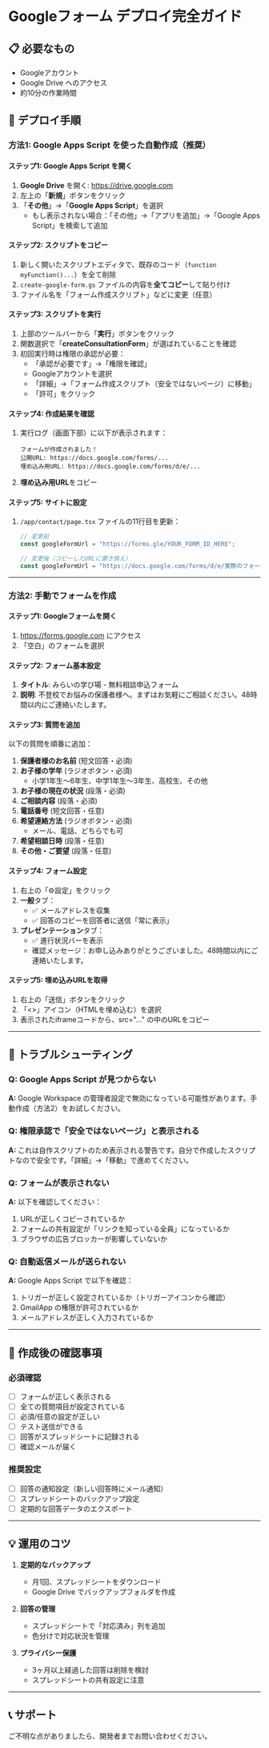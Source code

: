 # Googleフォーム デプロイ完全ガイド

## 📋 必要なもの
- Googleアカウント
- Google Drive へのアクセス
- 約10分の作業時間

## 🚀 デプロイ手順

### 方法1: Google Apps Script を使った自動作成（推奨）

#### ステップ1: Google Apps Script を開く
1. **Google Drive** を開く: https://drive.google.com
2. 左上の「**新規**」ボタンをクリック
3. 「**その他**」→「**Google Apps Script**」を選択
   - もし表示されない場合：「その他」→「アプリを追加」→「Google Apps Script」を検索して追加

#### ステップ2: スクリプトをコピー
1. 新しく開いたスクリプトエディタで、既存のコード（`function myFunction()...`）を全て削除
2. `create-google-form.gs` ファイルの内容を**全てコピー**して貼り付け
3. ファイル名を「フォーム作成スクリプト」などに変更（任意）

#### ステップ3: スクリプトを実行
1. 上部のツールバーから「**実行**」ボタンをクリック
2. 関数選択で「**createConsultationForm**」が選ばれていることを確認
3. 初回実行時は権限の承認が必要：
   - 「承認が必要です」→「権限を確認」
   - Googleアカウントを選択
   - 「詳細」→「フォーム作成スクリプト（安全ではないページ）に移動」
   - 「許可」をクリック

#### ステップ4: 作成結果を確認
1. 実行ログ（画面下部）に以下が表示されます：
   ```
   フォームが作成されました！
   公開URL: https://docs.google.com/forms/...
   埋め込み用URL: https://docs.google.com/forms/d/e/...
   ```
2. **埋め込み用URL**をコピー

#### ステップ5: サイトに設定
1. `/app/contact/page.tsx` ファイルの11行目を更新：
   ```typescript
   // 変更前
   const googleFormUrl = "https://forms.gle/YOUR_FORM_ID_HERE";
   
   // 変更後（コピーしたURLに置き換え）
   const googleFormUrl = "https://docs.google.com/forms/d/e/実際のフォームID/viewform";
   ```

---

### 方法2: 手動でフォームを作成

#### ステップ1: Googleフォームを開く
1. https://forms.google.com にアクセス
2. 「空白」のフォームを選択

#### ステップ2: フォーム基本設定
1. **タイトル**: みらいの学び場 - 無料相談申込フォーム
2. **説明**: 不登校でお悩みの保護者様へ。まずはお気軽にご相談ください。48時間以内にご連絡いたします。

#### ステップ3: 質問を追加
以下の質問を順番に追加：

1. **保護者様のお名前** (短文回答・必須)
2. **お子様の学年** (ラジオボタン・必須)
   - 小学1年生〜6年生、中学1年生〜3年生、高校生、その他
3. **お子様の現在の状況** (段落・必須)
4. **ご相談内容** (段落・必須)
5. **電話番号** (短文回答・任意)
6. **希望連絡方法** (ラジオボタン・必須)
   - メール、電話、どちらでも可
7. **希望相談日時** (段落・任意)
8. **その他・ご要望** (段落・任意)

#### ステップ4: フォーム設定
1. 右上の「⚙️設定」をクリック
2. **一般**タブ：
   - ✅ メールアドレスを収集
   - ✅ 回答のコピーを回答者に送信「常に表示」
3. **プレゼンテーション**タブ：
   - ✅ 進行状況バーを表示
   - 確認メッセージ：お申し込みありがとうございました。48時間以内にご連絡いたします。

#### ステップ5: 埋め込みURLを取得
1. 右上の「送信」ボタンをクリック
2. 「<>」アイコン（HTMLを埋め込む）を選択
3. 表示されたiframeコードから、src="..." の中のURLをコピー

---

## 🔧 トラブルシューティング

### Q: Google Apps Script が見つからない
**A:** Google Workspace の管理者設定で無効になっている可能性があります。手動作成（方法2）をお試しください。

### Q: 権限承認で「安全ではないページ」と表示される
**A:** これは自作スクリプトのため表示される警告です。自分で作成したスクリプトなので安全です。「詳細」→「移動」で進めてください。

### Q: フォームが表示されない
**A:** 以下を確認してください：
1. URLが正しくコピーされているか
2. フォームの共有設定が「リンクを知っている全員」になっているか
3. ブラウザの広告ブロッカーが影響していないか

### Q: 自動返信メールが送られない
**A:** Google Apps Script で以下を確認：
1. トリガーが正しく設定されているか（トリガーアイコンから確認）
2. GmailApp の権限が許可されているか
3. メールアドレスが正しく入力されているか

---

## 📝 作成後の確認事項

### 必須確認
- [ ] フォームが正しく表示される
- [ ] 全ての質問項目が設定されている
- [ ] 必須/任意の設定が正しい
- [ ] テスト送信ができる
- [ ] 回答がスプレッドシートに記録される
- [ ] 確認メールが届く

### 推奨設定
- [ ] 回答の通知設定（新しい回答時にメール通知）
- [ ] スプレッドシートのバックアップ設定
- [ ] 定期的な回答データのエクスポート

---

## 💡 運用のコツ

1. **定期的なバックアップ**
   - 月1回、スプレッドシートをダウンロード
   - Google Drive でバックアップフォルダを作成

2. **回答の管理**
   - スプレッドシートで「対応済み」列を追加
   - 色分けで対応状況を管理

3. **プライバシー保護**
   - 3ヶ月以上経過した回答は削除を検討
   - スプレッドシートの共有設定に注意

---

## 📞 サポート

ご不明な点がありましたら、開発者までお問い合わせください。